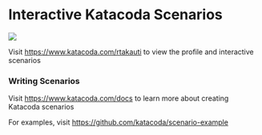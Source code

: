 # Interactive Katacoda Scenarios

[![](http://shields.katacoda.com/katacoda/rtakauti/count.svg)](https://www.katacoda.com/rtakauti "Get your profile on Katacoda.com")

Visit https://www.katacoda.com/rtakauti to view the profile and interactive scenarios

### Writing Scenarios
Visit https://www.katacoda.com/docs to learn more about creating Katacoda scenarios

For examples, visit https://github.com/katacoda/scenario-example
